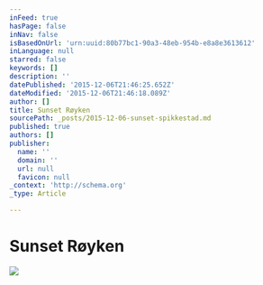 ```yaml
---
inFeed: true
hasPage: false
inNav: false
isBasedOnUrl: 'urn:uuid:80b77bc1-90a3-48eb-954b-e8a8e3613612'
inLanguage: null
starred: false
keywords: []
description: ''
datePublished: '2015-12-06T21:46:25.652Z'
dateModified: '2015-12-06T21:46:18.089Z'
author: []
title: Sunset Røyken
sourcePath: _posts/2015-12-06-sunset-spikkestad.md
published: true
authors: []
publisher:
  name: ''
  domain: ''
  url: null
  favicon: null
_context: 'http://schema.org'
_type: Article

---
```

# Sunset Røyken
![](https://the-grid-user-content.s3-us-west-2.amazonaws.com/c1adfc32-2484-4b42-8f2e-d87debc01fb0.png)